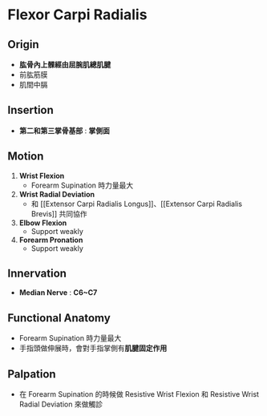 # Flexor Carpi Radialis
## Origin
* **肱骨內上髁經由屈腕肌總肌腱** 
* 前肱筋膜
* 肌間中膈 

## Insertion
* **第二和第三掌骨基部** : **掌側面**

## Motion
1. **Wrist Flexion**
	* Forearm Supination 時力量最大
2. **Wrist Radial Deviation**
	* 和 [[Extensor Carpi Radialis Longus]]、[[Extensor Carpi Radialis Brevis]] 共同協作
3. **Elbow Flexion**
	* Support  weakly
4. **Forearm Pronation**
	* Support  weakly  

## Innervation
* **Median Nerve** : **C6~C7**  

## Functional Anatomy
* Forearm Supination 時力量最大
* 手指頭做伸展時，會對手指掌側有**肌腱固定作用**  

## Palpation
* 在 Forearm Supination 的時候做 Resistive Wrist Flexion 和 Resistive Wrist Radial Deviation 來做觸診